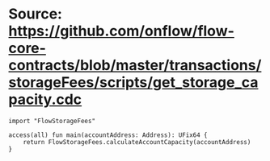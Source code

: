 # Source: https://github.com/onflow/flow-core-contracts/blob/master/transactions/storageFees/scripts/get_storage_capacity.cdc

```
import "FlowStorageFees"

access(all) fun main(accountAddress: Address): UFix64 {
    return FlowStorageFees.calculateAccountCapacity(accountAddress)
}


```